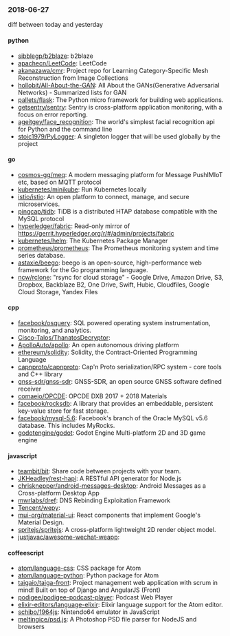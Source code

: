 ### 2018-06-27
diff between today and yesterday

#### python
* [sibblegp/b2blaze](https://github.com/sibblegp/b2blaze): b2blaze
* [apachecn/LeetCode](https://github.com/apachecn/LeetCode): LeetCode 
* [akanazawa/cmr](https://github.com/akanazawa/cmr): Project repo for Learning Category-Specific Mesh Reconstruction from Image Collections
* [hollobit/All-About-the-GAN](https://github.com/hollobit/All-About-the-GAN): All About the GANs(Generative Adversarial Networks) - Summarized lists for GAN
* [pallets/flask](https://github.com/pallets/flask): The Python micro framework for building web applications.
* [getsentry/sentry](https://github.com/getsentry/sentry): Sentry is cross-platform application monitoring, with a focus on error reporting.
* [ageitgey/face_recognition](https://github.com/ageitgey/face_recognition): The world's simplest facial recognition api for Python and the command line
* [stoic1979/PyLogger](https://github.com/stoic1979/PyLogger): A singleton logger that will be used globally by the project

#### go
* [cosmos-gg/meq](https://github.com/cosmos-gg/meq): A modern messaging platform for Message PushIMIoT etc, based on MQTT protocol
* [kubernetes/minikube](https://github.com/kubernetes/minikube): Run Kubernetes locally
* [istio/istio](https://github.com/istio/istio): An open platform to connect, manage, and secure microservices.
* [pingcap/tidb](https://github.com/pingcap/tidb): TiDB is a distributed HTAP database compatible with the MySQL protocol
* [hyperledger/fabric](https://github.com/hyperledger/fabric): Read-only mirror of https://gerrit.hyperledger.org/r/#/admin/projects/fabric
* [kubernetes/helm](https://github.com/kubernetes/helm): The Kubernetes Package Manager
* [prometheus/prometheus](https://github.com/prometheus/prometheus): The Prometheus monitoring system and time series database.
* [astaxie/beego](https://github.com/astaxie/beego): beego is an open-source, high-performance web framework for the Go programming language.
* [ncw/rclone](https://github.com/ncw/rclone): "rsync for cloud storage" - Google Drive, Amazon Drive, S3, Dropbox, Backblaze B2, One Drive, Swift, Hubic, Cloudfiles, Google Cloud Storage, Yandex Files

#### cpp
* [facebook/osquery](https://github.com/facebook/osquery): SQL powered operating system instrumentation, monitoring, and analytics.
* [Cisco-Talos/ThanatosDecryptor](https://github.com/Cisco-Talos/ThanatosDecryptor): 
* [ApolloAuto/apollo](https://github.com/ApolloAuto/apollo): An open autonomous driving platform
* [ethereum/solidity](https://github.com/ethereum/solidity): Solidity, the Contract-Oriented Programming Language
* [capnproto/capnproto](https://github.com/capnproto/capnproto): Cap'n Proto serialization/RPC system - core tools and C++ library
* [gnss-sdr/gnss-sdr](https://github.com/gnss-sdr/gnss-sdr): GNSS-SDR, an open source GNSS software defined receiver
* [comaeio/OPCDE](https://github.com/comaeio/OPCDE): OPCDE DXB 2017 + 2018 Materials
* [facebook/rocksdb](https://github.com/facebook/rocksdb): A library that provides an embeddable, persistent key-value store for fast storage.
* [facebook/mysql-5.6](https://github.com/facebook/mysql-5.6): Facebook's branch of the Oracle MySQL v5.6 database. This includes MyRocks.
* [godotengine/godot](https://github.com/godotengine/godot): Godot Engine  Multi-platform 2D and 3D game engine

#### javascript
* [teambit/bit](https://github.com/teambit/bit): Share code between projects with your team.
* [JKHeadley/rest-hapi](https://github.com/JKHeadley/rest-hapi): A RESTful API generator for Node.js
* [chrisknepper/android-messages-desktop](https://github.com/chrisknepper/android-messages-desktop): Android Messages as a Cross-platform Desktop App
* [mwrlabs/dref](https://github.com/mwrlabs/dref): DNS Rebinding Exploitation Framework
* [Tencent/wepy](https://github.com/Tencent/wepy): 
* [mui-org/material-ui](https://github.com/mui-org/material-ui): React components that implement Google's Material Design.
* [spritejs/spritejs](https://github.com/spritejs/spritejs): A cross-platform lightweight 2D render object model.
* [justjavac/awesome-wechat-weapp](https://github.com/justjavac/awesome-wechat-weapp):  

#### coffeescript
* [atom/language-css](https://github.com/atom/language-css): CSS package for Atom
* [atom/language-python](https://github.com/atom/language-python): Python package for Atom
* [taigaio/taiga-front](https://github.com/taigaio/taiga-front): Project management web application with scrum in mind! Built on top of Django and AngularJS (Front)
* [podigee/podigee-podcast-player](https://github.com/podigee/podigee-podcast-player): Podcast Web Player
* [elixir-editors/language-elixir](https://github.com/elixir-editors/language-elixir): Elixir language support for the Atom editor.
* [schibo/1964js](https://github.com/schibo/1964js): Nintendo64 emulator in JavaScript
* [meltingice/psd.js](https://github.com/meltingice/psd.js): A Photoshop PSD file parser for NodeJS and browsers
